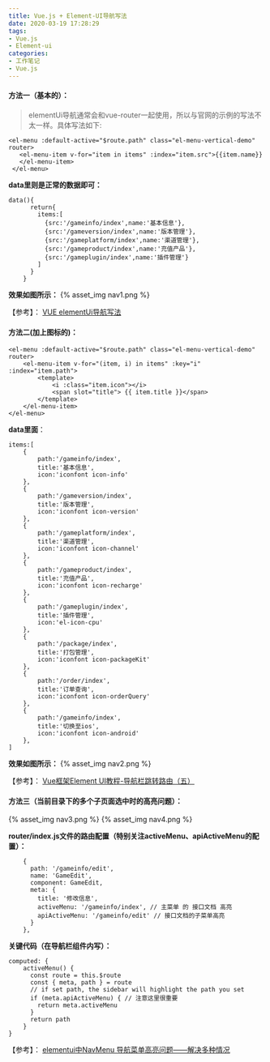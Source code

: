 ```yaml
---
title: Vue.js + Element-UI导航写法
date: 2020-03-19 17:28:29
tags: 
- Vue.js
- Element-ui
categories:
- 工作笔记
- Vue.js
---
```

#### 方法一（基本的）：

> elementUi导航通常会和vue-router一起使用，所以与官网的示例的写法不太一样。具体写法如下:

```
<el-menu :default-active="$route.path" class="el-menu-vertical-demo" router>
   <el-menu-item v-for="item in items" :index="item.src">{{item.name}}            
   </el-menu-item>
 </el-menu>
```
**data里则是正常的数据即可：**

```
data(){
      return{
        items:[
          {src:'/gameinfo/index',name:'基本信息'},
          {src:'/gameversion/index',name:'版本管理'},
          {src:'/gameplatform/index',name:'渠道管理'},
          {src:'/gameproduct/index',name:'充值产品'},
          {src:'/gameplugin/index',name:'插件管理'}
        ]
      }
    }
```
<!-- more -->
**效果如图所示：**
{% asset_img nav1.png %}

【参考】： [VUE elementUi导航写法](https://blog.csdn.net/weixin_42488404/article/details/83414761)

#### 方法二(加上图标的)：

```
<el-menu :default-active="$route.path" class="el-menu-vertical-demo" router>
    <el-menu-item v-for="(item, i) in items" :key="i" :index="item.path">
        <template>
            <i :class="item.icon"></i>
            <span slot="title"> {{ item.title }}</span>
        </template>          
    </el-menu-item>
</el-menu>
```
**data里面**：

```
items:[
    { 
        path:'/gameinfo/index',
        title:'基本信息',
        icon:'iconfont icon-info'
    },
    { 
        path:'/gameversion/index',
        title:'版本管理',
        icon:'iconfont icon-version'
    },
    { 
        path:'/gameplatform/index',
        title:'渠道管理',
        icon:'iconfont icon-channel'
    },
    { 
        path:'/gameproduct/index',
        title:'充值产品',
        icon:'iconfont icon-recharge'
    },
    { 
        path:'/gameplugin/index',
        title:'插件管理',
        icon:'el-icon-cpu'
    },
    { 
        path:'/package/index',
        title:'打包管理',
        icon:'iconfont icon-packageKit'
    },
    { 
        path:'/order/index',
        title:'订单查询',
        icon:'iconfont icon-orderQuery'
    },
    { 
        path:'/gameinfo/index',
        title:'切换至ios',
        icon:'iconfont icon-android'
    },
]
```
**效果如图所示：**
{% asset_img nav2.png %}

【参考】： [Vue框架Element UI教程-导航栏跳转路由（五）](https://www.jianshu.com/p/e24c37fb9e64)

#### 方法三（当前目录下的多个子页面选中时的高亮问题）：
{% asset_img nav3.png %}
{% asset_img nav4.png %}

**router/index.js文件的路由配置（特别关注activeMenu、apiActiveMenu的配置）：**

```
    {
      path: '/gameinfo/edit',
      name: 'GameEdit',
      component: GameEdit,
      meta: {
        title: '修改信息',
        activeMenu: '/gameinfo/index', // 主菜单 的 接口文档 高亮
        apiActiveMenu: '/gameinfo/edit' // 接口文档的子菜单高亮
      }
    },
```
**关键代码（在导航栏组件内写）：**

```
computed: {
    activeMenu() {
      const route = this.$route
      const { meta, path } = route
      // if set path, the sidebar will highlight the path you set
      if (meta.apiActiveMenu) { // 注意这里很重要
        return meta.activeMenu
      }
      return path
    }
}
```
【参考】： [elementui中NavMenu 导航菜单高亮问题——解决多种情况](https://blog.csdn.net/m0_38134431/article/details/94755527)